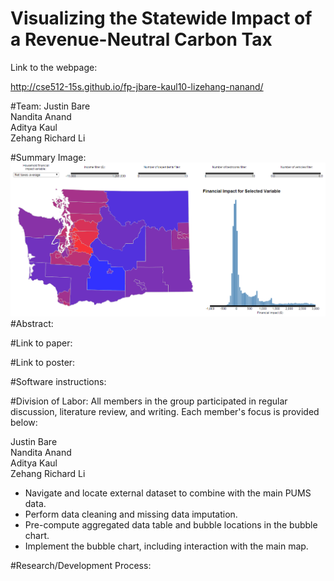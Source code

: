 # Visualizing the Statewide Impact of a Revenue-Neutral Carbon Tax

Link to the webpage:

http://cse512-15s.github.io/fp-jbare-kaul10-lizehang-nanand/

#Team: 
Justin Bare <br>
Nandita Anand <br>
Aditya Kaul <br>
Zehang Richard Li

#Summary Image:
![Overview](summary.png)
#Abstract:

#Link to paper:

#Link to poster:

#Software instructions:

#Division of Labor:
All members in the group participated in regular discussion, literature review, and writing. Each member's focus is provided below:

Justin Bare <br>
Nandita Anand <br>
Aditya Kaul <br>
Zehang Richard Li
 + Navigate and locate external dataset to combine with the main PUMS data.
 + Perform data cleaning and missing data imputation.
 + Pre-compute aggregated data table and bubble locations in the bubble chart.
 + Implement the bubble chart, including interaction with the main map.

#Research/Development Process:
